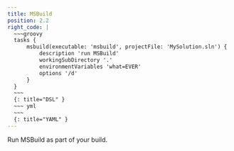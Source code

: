 ```yaml
---
title: MSBuild
position: 2.2
right_code: |
  ~~~groovy
  tasks {
      msbuild(executable: 'msbuild', projectFile: 'MySolution.sln') {
          description 'run MSBuild'
          workingSubDirectory '.'
          environmentVariables 'what=EVER'
          options '/d'
      }
  }
  ~~~
  {: title="DSL" }
  ~~~ yml       
  ~~~
  {: title="YAML" }
---
```

Run MSBuild as part of your build.